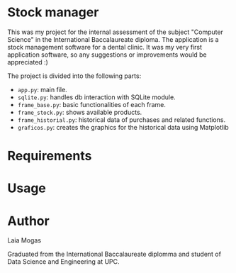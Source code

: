 # Stock manager

This was my project for the internal assessment of the subject "Computer Science" in the International Baccalaureate diploma. 
The application is a stock management software for a dental clinic. It was my very first application software, so any suggestions or improvements would be appreciated :)

The project is divided into the following parts:
- `app.py`: main file. 
- `sqlite.py`: handles db interaction with SQLite module.
- `frame_base.py`: basic functionalities of each frame.
- `frame_stock.py`: shows available products.
- `frame_historial.py`: historical data of purchases and related functions.
- `graficos.py`: creates the graphics for the historical data using Matplotlib


# Requirements


# Usage



# Author
Laia Mogas

Graduated from the International Baccalaureate diplomma and student of Data Science and Engineering at UPC.
